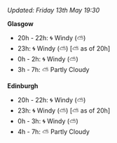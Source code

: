 *Updated: Friday 13th May 19:30*

**Glasgow**

* 20h - 22h: :cyclone: Windy (:partly_sunny:)
* 23h: :cyclone: Windy (:partly_sunny:) [:partly_sunny: as of 20h]
* 0h - 2h: :cyclone: Windy (:partly_sunny:)
* 3h - 7h: :partly_sunny: Partly Cloudy

**Edinburgh**

* 20h - 22h: :cyclone: Windy (:partly_sunny:)
* 23h: :cyclone: Windy (:partly_sunny:) [:partly_sunny: as of 20h]
* 0h - 3h: :cyclone: Windy (:partly_sunny:)
* 4h - 7h: :partly_sunny: Partly Cloudy
